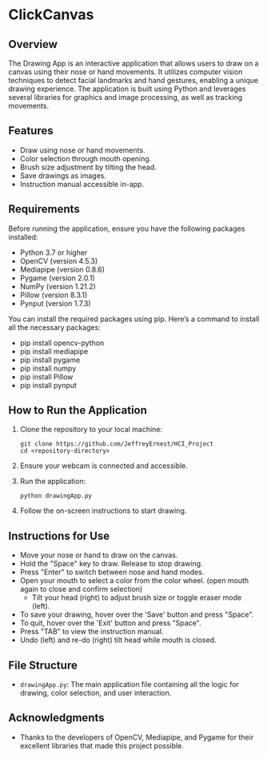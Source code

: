 # ClickCanvas

## Overview
The Drawing App is an interactive application that allows users to draw on a canvas using their nose or hand movements. It utilizes computer vision techniques to detect facial landmarks and hand gestures, enabling a unique drawing experience. The application is built using Python and leverages several libraries for graphics and image processing, as well as tracking movements. 

## Features
- Draw using nose or hand movements.
- Color selection through mouth opening.
- Brush size adjustment by tilting the head.
- Save drawings as images.
- Instruction manual accessible in-app.

## Requirements
Before running the application, ensure you have the following packages installed:

- Python 3.7 or higher
- OpenCV (version 4.5.3)
- Mediapipe (version 0.8.6)
- Pygame (version 2.0.1)
- NumPy (version 1.21.2)
- Pillow (version 8.3.1)
- Pynput (version 1.7.3)

You can install the required packages using pip. Here’s a command to install all the necessary packages:
- pip install opencv-python
- pip install mediapipe
- pip install pygame
- pip install numpy
- pip install Pillow
- pip install pynput


## How to Run the Application
1. Clone the repository to your local machine:
   ```
   git clone https://github.com/JeffreyErnest/HCI_Project
   cd <repository-directory>
   ```

2. Ensure your webcam is connected and accessible.

3. Run the application:
   ```
   python drawingApp.py
   ```

4. Follow the on-screen instructions to start drawing.

## Instructions for Use
- Move your nose or hand to draw on the canvas.
- Hold the "Space" key to draw. Release to stop drawing.
- Press "Enter" to switch between nose and hand modes.
- Open your mouth to select a color from the color wheel. (open mouth again to close and confirm selection)
   - Tilt your head (right) to adjust brush size or toggle eraser mode (left).
- To save your drawing, hover over the 'Save' button and press "Space".
- To quit, hover over the 'Exit' button and press "Space".
- Press "TAB" to view the instruction manual.
- Undo (left) and re-do (right) tilt head while mouth is closed.

## File Structure
- `drawingApp.py`: The main application file containing all the logic for drawing, color selection, and user interaction.

## Acknowledgments
- Thanks to the developers of OpenCV, Mediapipe, and Pygame for their excellent libraries that made this project possible.

